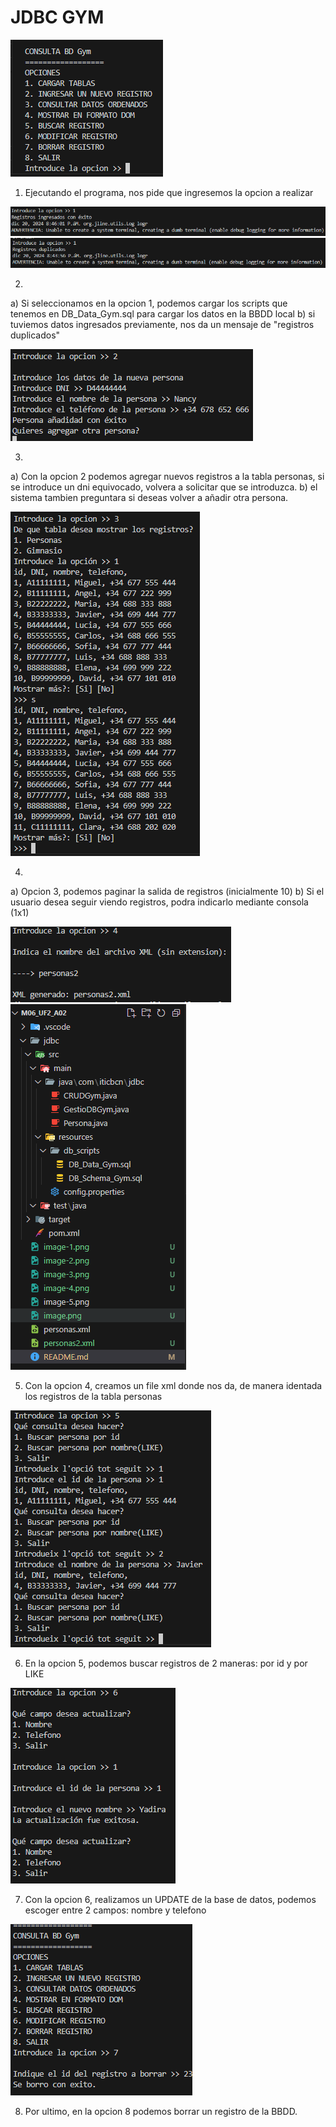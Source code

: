 # JDBC GYM

![alt text](image.png)

1. Ejecutando el programa, nos pide que ingresemos la opcion a realizar 

![alt text](image-2.png)
![alt text](image-1.png)

2. 
a) Si seleccionamos en la opcion 1, podemos cargar los scripts que tenemos en DB_Data_Gym.sql para cargar los datos en la BBDD local
b) si tuviemos datos ingresados previamente, nos da un mensaje de "registros duplicados"

![alt text](image-3.png)

3. 
a) Con la opcion 2 podemos agregar nuevos registros a la tabla personas, si se introduce un dni equivocado, volvera a solicitar que se introduzca.
b) el sistema tambien preguntara si deseas volver a añadir otra persona.

![alt text](image-4.png)

4. 
a) Opcion 3, podemos paginar la salida de registros (inicialmente 10)
b) Si el usuario desea seguir viendo registros, podra indicarlo mediante consola (1x1)

![alt text](image-5.png)
![alt text](image-6.png)

5. Con la opcion 4, creamos un file xml donde nos da, de manera identada los registros de la tabla personas

![alt text](image-7.png)

6. En la opcion 5, podemos buscar registros de 2 maneras: por id y por LIKE

![alt text](image-8.png)

7. Con la opcion 6, realizamos un UPDATE de la base de datos, podemos escoger entre 2 campos: nombre y telefono

![alt text](image-9.png)

8. Por ultimo, en la opcion 8 podemos borrar un registro de la BBDD.